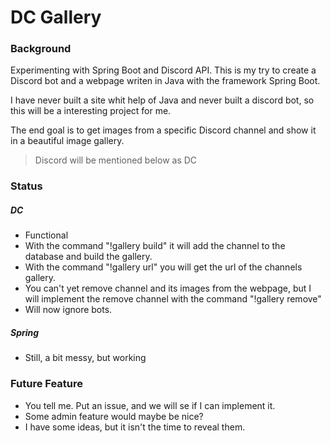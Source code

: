 # DC Gallery
### Background
Experimenting with Spring Boot and Discord API. This is my try to create a Discord bot and a webpage writen in Java with the framework Spring Boot.

I have never built a site whit help of Java and never built a discord bot, so this will be a interesting project for me.

The end goal is to get images from a specific Discord channel and show it in a beautiful image gallery.

>Discord will be mentioned below as DC
### Status

##### DC
* Functional
* With the command "!gallery build" it will add the channel to the database and build the gallery.
* With the command "!gallery url" you will get the url of the channels gallery.
* You can't yet remove channel and its images from the webpage, but I will implement the remove channel with the command "!gallery remove"
* Will now ignore bots.

##### Spring
* Still, a bit messy, but working


### Future Feature

- You tell me. Put an issue, and we will se if I can implement it.
- Some admin feature would maybe be nice?
- I have some ideas, but it isn't the time to reveal them.
